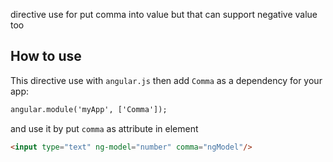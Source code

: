 directive use for put comma into value but that can support negative value too
## How to use
This directive use with `angular.js` then add `Comma` as a dependency for your app:
```html
angular.module('myApp', ['Comma']);
```
and use it by put `comma` as attribute in element
```html
<input type="text" ng-model="number" comma="ngModel"/>
```
